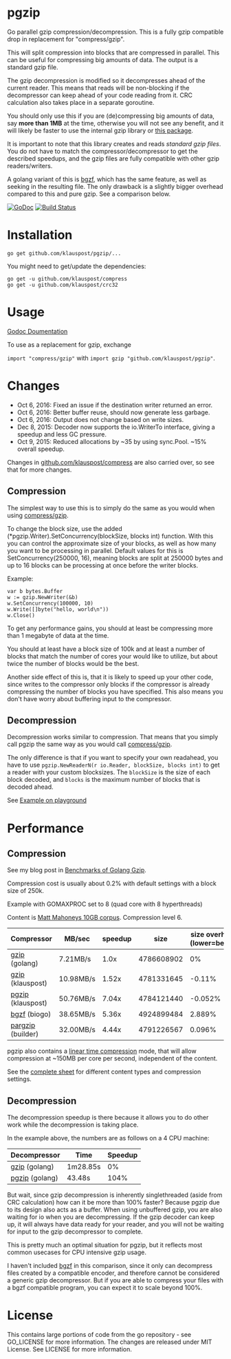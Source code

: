 pgzip
=====

Go parallel gzip compression/decompression. This is a fully gzip compatible drop in replacement for "compress/gzip".

This will split compression into blocks that are compressed in parallel. 
This can be useful for compressing big amounts of data. The output is a standard gzip file.

The gzip decompression is modified so it decompresses ahead of the current reader. 
This means that reads will be non-blocking if the decompressor can keep ahead of your code reading from it. 
CRC calculation also takes place in a separate goroutine.

You should only use this if you are (de)compressing big amounts of data, 
say **more than 1MB** at the time, otherwise you will not see any benefit, 
and it will likely be faster to use the internal gzip library 
or [this package](https://github.com/klauspost/compress).

It is important to note that this library creates and reads *standard gzip files*. 
You do not have to match the compressor/decompressor to get the described speedups, 
and the gzip files are fully compatible with other gzip readers/writers.

A golang variant of this is [bgzf](https://godoc.org/github.com/biogo/hts/bgzf), 
which has the same feature, as well as seeking in the resulting file. 
The only drawback is a slightly bigger overhead compared to this and pure gzip. 
See a comparison below.

[![GoDoc][1]][2] [![Build Status][3]][4]

[1]: https://godoc.org/github.com/klauspost/pgzip?status.svg
[2]: https://godoc.org/github.com/klauspost/pgzip
[3]: https://travis-ci.org/klauspost/pgzip.svg
[4]: https://travis-ci.org/klauspost/pgzip

Installation
====
```go get github.com/klauspost/pgzip/...```

You might need to get/update the dependencies:

```
go get -u github.com/klauspost/compress
go get -u github.com/klauspost/crc32
```

Usage
====
[Godoc Doumentation](https://godoc.org/github.com/klauspost/pgzip)

To use as a replacement for gzip, exchange 

```import "compress/gzip"``` 
with 
```import gzip "github.com/klauspost/pgzip"```.

# Changes

* Oct 6, 2016: Fixed an issue if the destination writer returned an error.
* Oct 6, 2016: Better buffer reuse, should now generate less garbage.
* Oct 6, 2016: Output does not change based on write sizes.
* Dec 8, 2015: Decoder now supports the io.WriterTo interface, giving a speedup and less GC pressure.
* Oct 9, 2015: Reduced allocations by ~35 by using sync.Pool. ~15% overall speedup.

Changes in [github.com/klauspost/compress](https://github.com/klauspost/compress#changelog) are also carried over, so see that for more changes.

## Compression
The simplest way to use this is to simply do the same as you would when using [compress/gzip](http://golang.org/pkg/compress/gzip). 

To change the block size, use the added (*pgzip.Writer).SetConcurrency(blockSize, blocks int) function. With this you can control the approximate size of your blocks, as well as how many you want to be processing in parallel. Default values for this is SetConcurrency(250000, 16), meaning blocks are split at 250000 bytes and up to 16 blocks can be processing at once before the writer blocks.


Example:
```
var b bytes.Buffer
w := gzip.NewWriter(&b)
w.SetConcurrency(100000, 10)
w.Write([]byte("hello, world\n"))
w.Close()
```

To get any performance gains, you should at least be compressing more than 1 megabyte of data at the time.

You should at least have a block size of 100k and at least a number of blocks that match the number of cores your would like to utilize, but about twice the number of blocks would be the best.

Another side effect of this is, that it is likely to speed up your other code, since writes to the compressor only blocks if the compressor is already compressing the number of blocks you have specified. This also means you don't have worry about buffering input to the compressor.

## Decompression

Decompression works similar to compression. That means that you simply call pgzip the same way as you would call [compress/gzip](http://golang.org/pkg/compress/gzip). 

The only difference is that if you want to specify your own readahead, you have to use `pgzip.NewReaderN(r io.Reader, blockSize, blocks int)` to get a reader with your custom blocksizes. The `blockSize` is the size of each block decoded, and `blocks` is the maximum number of blocks that is decoded ahead.

See [Example on playground](http://play.golang.org/p/uHv1B5NbDh)

Performance
====
## Compression

See my blog post in [Benchmarks of Golang Gzip](https://blog.klauspost.com/go-gzipdeflate-benchmarks/).

Compression cost is usually about 0.2% with default settings with a block size of 250k.

Example with GOMAXPROC set to 8 (quad core with 8 hyperthreads)

Content is [Matt Mahoneys 10GB corpus](http://mattmahoney.net/dc/10gb.html). Compression level 6.

Compressor  | MB/sec   | speedup | size | size overhead (lower=better)
------------|----------|---------|------|---------
[gzip](http://golang.org/pkg/compress/gzip) (golang) | 7.21MB/s | 1.0x | 4786608902 | 0%
[gzip](http://github.com/klauspost/compress/gzip) (klauspost) | 10.98MB/s | 1.52x | 4781331645 | -0.11%
[pgzip](https://github.com/klauspost/pgzip) (klauspost) | 50.76MB/s|7.04x | 4784121440 | -0.052%
[bgzf](https://godoc.org/github.com/biogo/hts/bgzf) (biogo) | 38.65MB/s | 5.36x | 4924899484 | 2.889%
[pargzip](https://godoc.org/github.com/golang/build/pargzip) (builder) | 32.00MB/s | 4.44x | 4791226567 | 0.096%

pgzip also contains a [linear time compression](https://github.com/klauspost/compress#linear-time-compression-huffman-only) mode, that will allow compression at ~150MB per core per second, independent of the content.

See the [complete sheet](https://docs.google.com/spreadsheets/d/1nuNE2nPfuINCZJRMt6wFWhKpToF95I47XjSsc-1rbPQ/edit?usp=sharing) for different content types and compression settings.

## Decompression

The decompression speedup is there because it allows you to do other work while the decompression is taking place.

In the example above, the numbers are as follows on a 4 CPU machine:

Decompressor | Time | Speedup
-------------|------|--------
[gzip](http://golang.org/pkg/compress/gzip) (golang) | 1m28.85s | 0%
[pgzip](https://github.com/klauspost/pgzip) (golang) | 43.48s | 104%

But wait, since gzip decompression is inherently singlethreaded (aside from CRC calculation) how can it be more than 100% faster?  Because pgzip due to its design also acts as a buffer. When using unbuffered gzip, you are also waiting for io when you are decompressing. If the gzip decoder can keep up, it will always have data ready for your reader, and you will not be waiting for input to the gzip decompressor to complete.

This is pretty much an optimal situation for pgzip, but it reflects most common usecases for CPU intensive gzip usage.

I haven't included [bgzf](https://godoc.org/github.com/biogo/hts/bgzf) in this comparison, since it only can decompress files created by a compatible encoder, and therefore cannot be considered a generic gzip decompressor. But if you are able to compress your files with a bgzf compatible program, you can expect it to scale beyond 100%.

# License
This contains large portions of code from the go repository - see GO_LICENSE for more information. The changes are released under MIT License. See LICENSE for more information.
